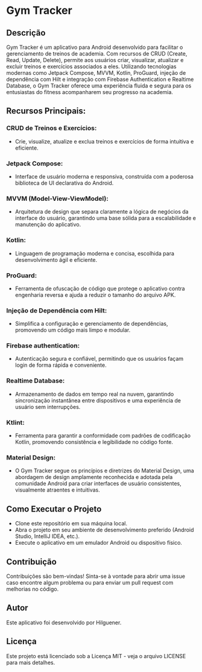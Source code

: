 # Gym Tracker

## Descrição

Gym Tracker é um aplicativo para Android desenvolvido para facilitar o gerenciamento de treinos de
academia. Com recursos de CRUD (Create, Read, Update, Delete), permite aos usuários criar,
visualizar, atualizar e excluir treinos e exercícios associados a eles. Utilizando tecnologias
modernas como Jetpack Compose, MVVM, Kotlin, ProGuard, injeção de dependência com Hilt e integração
com Firebase Authentication e Realtime Database, o Gym Tracker oferece uma experiência fluida e
segura para os entusiastas do fitness acompanharem seu progresso na academia.

## Recursos Principais:

### CRUD de Treinos e Exercícios:

- Crie, visualize, atualize e exclua treinos e exercícios de forma intuitiva e eficiente.

### Jetpack Compose:

- Interface de usuário moderna e responsiva, construída com a poderosa biblioteca de UI declarativa
  do Android.

### MVVM (Model-View-ViewModel):

- Arquitetura de design que separa claramente a lógica de negócios da interface do usuário,
  garantindo uma base sólida para a escalabilidade e manutenção do aplicativo.

### Kotlin:

- Linguagem de programação moderna e concisa, escolhida para desenvolvimento ágil e eficiente.

### ProGuard:

- Ferramenta de ofuscação de código que protege o aplicativo contra engenharia reversa e ajuda a
  reduzir o tamanho do arquivo APK.

### Injeção de Dependência com Hilt:

- Simplifica a configuração e gerenciamento de dependências, promovendo um código mais limpo e
  modular.

### Firebase authentication:

- Autenticação segura e confiável, permitindo que os usuários façam login de forma rápida e
  conveniente.

### Realtime Database:

- Armazenamento de dados em tempo real na nuvem, garantindo sincronização instantânea entre
  dispositivos e uma experiência de usuário sem interrupções.

### Ktlint:

- Ferramenta para garantir a conformidade com padrões de codificação Kotlin, promovendo consistência e
legibilidade no código fonte.

### Material Design:

- O Gym Tracker segue os princípios e diretrizes do Material Design, uma abordagem de design amplamente reconhecida e adotada pela comunidade Android para criar interfaces de usuário consistentes, visualmente atraentes e intuitivas.

## Como Executar o Projeto
- Clone este repositório em sua máquina local.
- Abra o projeto em seu ambiente de desenvolvimento preferido (Android Studio, IntelliJ IDEA, etc.).
- Execute o aplicativo em um emulador Android ou dispositivo físico. 

## Contribuição
Contribuições são bem-vindas! Sinta-se à vontade para abrir uma issue caso encontre algum problema ou para enviar um pull request com melhorias no código.
## Autor
Este aplicativo foi desenvolvido por Hilguener.

## Licença
Este projeto está licenciado sob a Licença MIT - veja o arquivo LICENSE para mais detalhes.
